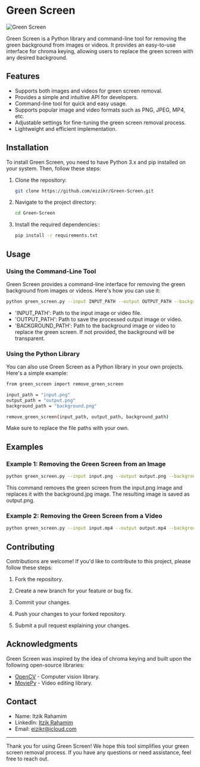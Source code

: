 # Green Screen

![Green Screen](https://github.com/eizikr/Green-Screen/raw/main/green-screen.png)

Green Screen is a Python library and command-line tool for removing the green background from images or videos. It provides an easy-to-use interface for chroma keying, allowing users to replace the green screen with any desired background.

## Features

- Supports both images and videos for green screen removal.
- Provides a simple and intuitive API for developers.
- Command-line tool for quick and easy usage.
- Supports popular image and video formats such as PNG, JPEG, MP4, etc.
- Adjustable settings for fine-tuning the green screen removal process.
- Lightweight and efficient implementation.

## Installation

To install Green Screen, you need to have Python 3.x and pip installed on your system. Then, follow these steps:

1. Clone the repository:

   ```bash
   git clone https://github.com/eizikr/Green-Screen.git

2. Navigate to the project directory:

   ```bash
   cd Green-Screen
   
3. Install the required dependencies::

   ```bash
   pip install -r requirements.txt
   
   
## Usage

### Using the Command-Line Tool

Green Screen provides a command-line interface for removing the green background from images or videos. Here's how you can use it:

   ```bash
   python green_screen.py --input INPUT_PATH --output OUTPUT_PATH --background BACKGROUND_PATH
   ```
   
   
* 'INPUT_PATH': Path to the input image or video file.
* 'OUTPUT_PATH': Path to save the processed output image or video.
* 'BACKGROUND_PATH': Path to the background image or video to replace the green screen. If not provided, the background will be transparent.

### Using the Python Library

You can also use Green Screen as a Python library in your own projects. Here's a simple example:

   ```bash
   from green_screen import remove_green_screen

   input_path = "input.png"
   output_path = "output.png"
   background_path = "background.png"

   remove_green_screen(input_path, output_path, background_path)
   ```

Make sure to replace the file paths with your own.

## Examples

### Example 1: Removing the Green Screen from an Image

   ```bash
   python green_screen.py --input input.png --output output.png --background background.jpg
   ```

This command removes the green screen from the input.png image and replaces it with the background.jpg image. The resulting image is saved as output.png.

### Example 2: Removing the Green Screen from a Video
   ```bash
   python green_screen.py --input input.mp4 --output output.mp4 --background background.jpg
   ```

## Contributing
Contributions are welcome! If you'd like to contribute to this project, please follow these steps:

1. Fork the repository.

2. Create a new branch for your feature or bug fix.

3. Commit your changes.

4. Push your changes to your forked repository.

5. Submit a pull request explaining your changes.

## Acknowledgments

Green Screen was inspired by the idea of chroma keying and built upon the following open-source libraries:

- [OpenCV](https://opencv.org/) - Computer vision library.
- [MoviePy](https://zulko.github.io/moviepy/) - Video editing library.

## Contact
- Name: Itzik Rahamim
- LinkedIn: [Itzik Rahamim](https://www.linkedin.com/in/itzik-rahamim-developer)
- Email: eizikr@icloud.com

---

Thank you for using Green Screen! We hope this tool simplifies your green screen removal process. If you have any questions or need assistance, feel free to reach out.
